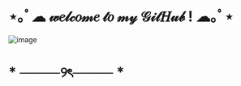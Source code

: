 # ⋆｡ﾟ☁︎ 𝓌𝑒𝓁𝒸𝑜𝓂𝑒 𝓉𝑜 𝓂𝓎 𝒢𝒾𝓉𝐻𝓊𝒷 ! ☁︎｡ﾟ⋆
![image](https://github.com/user-attachments/assets/2df21f32-7b48-4f49-83ee-36bc19985c75)
# * ────୨ৎ──── *
